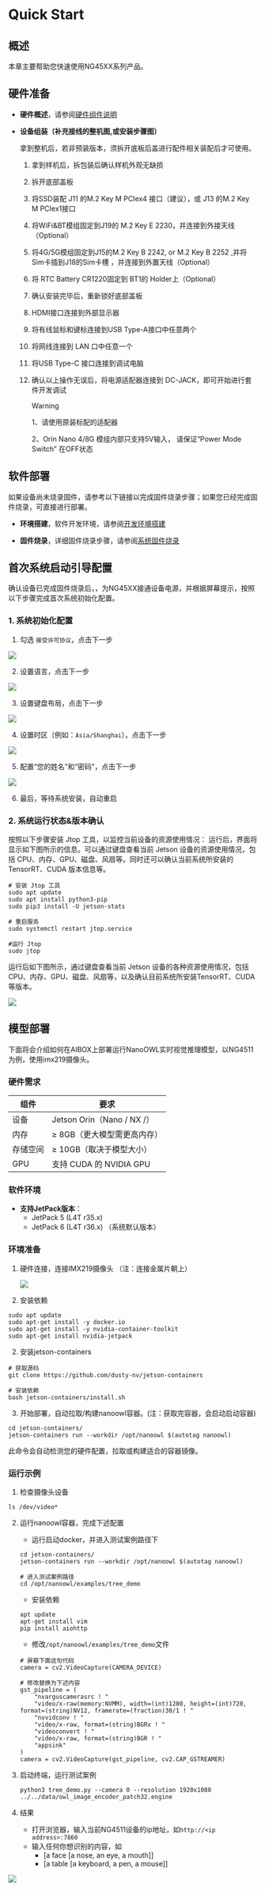 # Quick Start

## 概述

本章主要帮助您快速使用NG45XX系列产品。

## 硬件准备

- **硬件概述**，请参阅[硬件组件说明](http://192.168.13.9:3000/docs/Edge%20AI%20Box/NeoEdge%20NG45XX%20Series/Hardware%20Guide/Components%20Overview)

- **设备组装（补充接线的整机图,或安装步骤图）** 

  拿到整机后，若非预装版本，须拆开底板后盖进行配件相关装配后才可使用。

  1. 拿到样机后，拆包装后确认样机外观无缺损

  2. 拆开底部盖板

  3. 将SSD装配 J11 的M.2 Key M PCIex4 接口（建议），或 J13 的M.2 Key M PCIex1接口

  4. 将WiFi&BT模组固定到J19的 M.2 Key E 2230，并连接到外接天线（Optional）

  5. 将4G/5G模组固定到J15的M.2 Key B 2242, or M.2 Key B 2252 ,并将Sim卡插到J18的Sim卡槽 ，并连接到外置天线（Optional）

  6. 将 RTC Battery CR1220固定到 BT1的 Holder上（Optional）

  7. 确认安装完毕后，重新锁好底部盖板

  8. HDMI接口连接到外部显示器

  9. 将有线鼠标和键标连接到USB Type-A接口中任意两个

  10. 将网线连接到 LAN 口中任意一个

  11. 将USB Type-C 接口连接到调试电脑

  12. 确认以上操作无误后，将电源适配器连接到 DC-JACK，即可开始进行套件开发调试    

      > [!WARNING]
      >
      > 1、请使用原装标配的适配器
      >
      > 2、Orin Nano 4/8G 模组内部只支持5V输入， 请保证“Power Mode Switch” 在OFF状态 

      

## 软件部署

如果设备尚未烧录固件，请参考以下链接以完成固件烧录步骤；如果您已经完成固件烧录，可直接进行部署。

- **环境搭建**，软件开发环境，请参阅[开发环境搭建](http://192.168.13.9:3000/docs/Edge%20AI%20Box/NeoEdge%20NG45XX%20Series/Software%20Guide/Development%20Environment%20Setup)

- **固件烧录**，详细固件烧录步骤，请参阅[系统固件烧录](http://192.168.13.9:3000/docs/Edge%20AI%20Box/NeoEdge%20NG45XX%20Series/Software%20Guide/System%20Flashing%20and%20Initialization)

## 首次系统启动引导配置

确认设备已完成固件烧录后，，为NG45XX接通设备电源，并根据屏幕提示，按照以下步骤完成首次系统初始化配置。

### 1. 系统初始化配置

1. 勾选 `接受许可协议`，点击下一步

![](/img/NG45XX_SOFTWARE/Driver/NG45XX_System_Configuration_Licenses.png)

2. 设置语言，点击下一步

![](/img/NG45XX_SOFTWARE/Driver/NG45XX_System_Configuration_Language.png)

3. 设置键盘布局，点击下一步

![](/img/NG45XX_SOFTWARE/Driver/NG45XX_System_Configuration_Keyboard.png)

4. 设置时区（例如：`Asia/Shanghai`），点击下一步

![](/img/NG45XX_SOFTWARE/Driver/NG45XX_System_Configuration_Local.png)

5. 配置“您的姓名”和“密码”，点击下一步

![](/img/NG45XX_SOFTWARE/Driver/NG45XX_System_Configuration.jpg)

6. 最后，等待系统安装，自动重启

### 2. 系统运行状态&版本确认

按照以下步骤安装 Jtop 工具，以监控当前设备的资源使用情况：
运行后，界面将显示如下图所示的信息。可以通过键盘查看当前 Jetson 设备的资源使用情况，包括 CPU、内存、GPU、磁盘、风扇等。同时还可以确认当前系统所安装的 TensorRT、CUDA 版本信息等。

```shell
# 安装 Jtop 工具
sudo apt update
sudo apt install python3-pip
sudo pip3 install -U jetson-stats

# 重启服务
sudo systemctl restart jtop.service

#运行 Jtop
sudo jtop
```

运行后如下图所示，通过键盘查看当前 Jetson 设备的各种资源使用情况，包括 CPU、内存、GPU、磁盘、风扇等，以及确认目前系统所安装TensorRT、CUDA等版本。

![](/img/NG45XX_SOFTWARE/Driver/NG45XX_JTOP.png)

## 模型部署

下面将会介绍如何在AIBOX上部署运行NanoOWL实时视觉推理模型，以NG4511为例，使用imx219摄像头。

### 硬件需求

| 组件   | 要求                       |
| ---- | ------------------------ |
| 设备   | Jetson Orin（Nano / NX /） |
| 内存   | ≥ 8GB（更大模型需更高内存）         |
| 存储空间 | ≥ 10GB（取决于模型大小）          |
| GPU  | 支持 CUDA 的 NVIDIA GPU     |

### 软件环境

- **支持​​JetPack版本**​​：
  - JetPack 5 (L4T r35.x)
  - JetPack 6 (L4T r36.x) （系统默认版本）

### 环境准备

1. 硬件连接，连接IMX219摄像头 （注：连接金属片朝上）
   
   ![](/img/NG45XX_SOFTWARE/NG45XX_IMX219.png)

2. 安装依赖

```shell
sudo apt update
sudo apt-get install -y docker.io
sudo apt-get install -y nvidia-container-toolkit
sudo apt-get install nvidia-jetpack
```

2. 安装jetson-containers

```shell
# 获取源码
git clone https://github.com/dusty-nv/jetson-containers

# 安装依赖
bash jetson-containers/install.sh
```

3. 开始部署，自动拉取/构建nanoowl容器。(注：获取完容器，会启动启动容器)

```shell
cd jetson-containers/
jetson-containers run --workdir /opt/nanoowl $(autotag nanoowl)
```

此命令会自动检测您的硬件配置，拉取或构建适合的容器镜像。

### 运行示例

1. 检查摄像头设备

```shell
ls /dev/video*
```

2. 运行nanoowl容器，完成下述配置
   
   - 运行启动docker，并进入测试案例路径下
   
   ```shell
   cd jetson-containers/
   jetson-containers run --workdir /opt/nanoowl $(autotag nanoowl)
   
   # 进入测试案例路径
   cd /opt/nanoowl/examples/tree_demo
   ```
   
   - 安装依赖
   
   ```shell
   apt update
   apt-get install vim
   pip install aiohttp
   ```
   
   - 修改`/opt/nanoowl/examples/tree_demo`文件
   
   ```shell
   # 屏蔽下面这句代码
   camera = cv2.VideoCapture(CAMERA_DEVICE)
   
   # 修改替换为下述内容
   gst_pipeline = (
       "nvarguscamerasrc ! "
       "video/x-raw(memory:NVMM), width=(int)1280, height=(int)720, format=(string)NV12, framerate=(fraction)30/1 ! "
       "nvvidconv ! "
       "video/x-raw, format=(string)BGRx ! "
       "videoconvert ! "
       "video/x-raw, format=(string)BGR ! "
       "appsink"
   )
   camera = cv2.VideoCapture(gst_pipeline, cv2.CAP_GSTREAMER)
   ```

3. 启动终端，运行测试案例
   
   ```shell
   python3 tree_demo.py --camera 0 --resolution 1920x1080 ../../data/owl_image_encoder_patch32.engine
   ```

4. 结果
   
   - 打开浏览器，输入当前NG4511设备的ip地址，如`http://<ip address>:7860`
   - 输入任何你想识别的内容，如
     - [a face [a nose, an eye, a mouth]]
     - [a table [a keyboard, a pen, a mouse]]

![](/img/NG45XX_SOFTWARE/Driver/NG45XX_Quickstart_NanoOWL.png)
